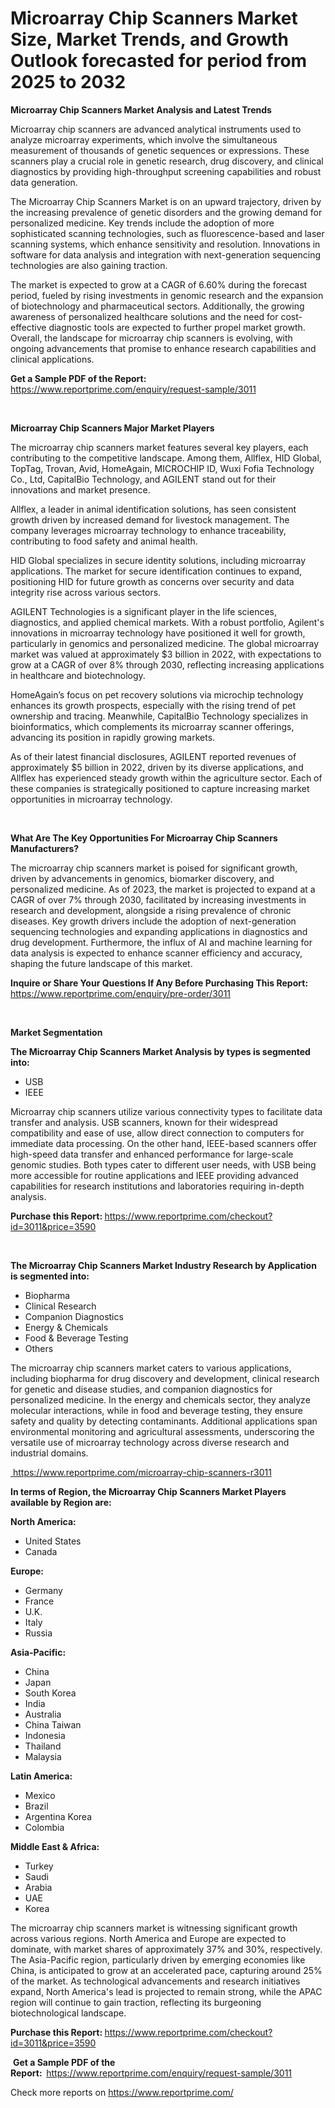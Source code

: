 <p><h1>Microarray Chip Scanners Market Size, Market Trends, and Growth Outlook forecasted for period from 2025 to 2032</h1></p><p><strong>Microarray Chip Scanners Market Analysis and Latest Trends</strong></p>
<p><p>Microarray chip scanners are advanced analytical instruments used to analyze microarray experiments, which involve the simultaneous measurement of thousands of genetic sequences or expressions. These scanners play a crucial role in genetic research, drug discovery, and clinical diagnostics by providing high-throughput screening capabilities and robust data generation.</p><p>The Microarray Chip Scanners Market is on an upward trajectory, driven by the increasing prevalence of genetic disorders and the growing demand for personalized medicine. Key trends include the adoption of more sophisticated scanning technologies, such as fluorescence-based and laser scanning systems, which enhance sensitivity and resolution. Innovations in software for data analysis and integration with next-generation sequencing technologies are also gaining traction.</p><p>The market is expected to grow at a CAGR of 6.60% during the forecast period, fueled by rising investments in genomic research and the expansion of biotechnology and pharmaceutical sectors. Additionally, the growing awareness of personalized healthcare solutions and the need for cost-effective diagnostic tools are expected to further propel market growth. Overall, the landscape for microarray chip scanners is evolving, with ongoing advancements that promise to enhance research capabilities and clinical applications.</p></p>
<p><strong>Get a Sample PDF of the Report:&nbsp;</strong> <a href="https://www.reportprime.com/enquiry/request-sample/3011?utm_campaign=2477&utm_medium=2&utm_source=Github&utm_content=ia&utm_term=18032025&utm_id=microarray-chip-scanners">https://www.reportprime.com/enquiry/request-sample/3011</a></p>
<p>&nbsp;</p>
<p><strong>Microarray Chip Scanners Major Market Players</strong></p>
<p><p>The microarray chip scanners market features several key players, each contributing to the competitive landscape. Among them, Allflex, HID Global, TopTag, Trovan, Avid, HomeAgain, MICROCHIP ID, Wuxi Fofia Technology Co., Ltd, CapitalBio Technology, and AGILENT stand out for their innovations and market presence.</p><p>Allflex, a leader in animal identification solutions, has seen consistent growth driven by increased demand for livestock management. The company leverages microarray technology to enhance traceability, contributing to food safety and animal health.</p><p>HID Global specializes in secure identity solutions, including microarray applications. The market for secure identification continues to expand, positioning HID for future growth as concerns over security and data integrity rise across various sectors.</p><p>AGILENT Technologies is a significant player in the life sciences, diagnostics, and applied chemical markets. With a robust portfolio, Agilent's innovations in microarray technology have positioned it well for growth, particularly in genomics and personalized medicine. The global microarray market was valued at approximately $3 billion in 2022, with expectations to grow at a CAGR of over 8% through 2030, reflecting increasing applications in healthcare and biotechnology.</p><p>HomeAgain’s focus on pet recovery solutions via microchip technology enhances its growth prospects, especially with the rising trend of pet ownership and tracing. Meanwhile, CapitalBio Technology specializes in bioinformatics, which complements its microarray scanner offerings, advancing its position in rapidly growing markets.</p><p>As of their latest financial disclosures, AGILENT reported revenues of approximately $5 billion in 2022, driven by its diverse applications, and Allflex has experienced steady growth within the agriculture sector. Each of these companies is strategically positioned to capture increasing market opportunities in microarray technology.</p></p>
<p>&nbsp;</p>
<p><strong>What Are The Key Opportunities For Microarray Chip Scanners Manufacturers?</strong></p>
<p><p>The microarray chip scanners market is poised for significant growth, driven by advancements in genomics, biomarker discovery, and personalized medicine. As of 2023, the market is projected to expand at a CAGR of over 7% through 2030, facilitated by increasing investments in research and development, alongside a rising prevalence of chronic diseases. Key growth drivers include the adoption of next-generation sequencing technologies and expanding applications in diagnostics and drug development. Furthermore, the influx of AI and machine learning for data analysis is expected to enhance scanner efficiency and accuracy, shaping the future landscape of this market.</p></p>
<p><strong>Inquire or Share Your Questions If Any Before Purchasing This Report:</strong> <a href="https://www.reportprime.com/enquiry/pre-order/3011?utm_campaign=2477&utm_medium=2&utm_source=Github&utm_content=ia&utm_term=18032025&utm_id=microarray-chip-scanners">https://www.reportprime.com/enquiry/pre-order/3011</a></p>
<p>&nbsp;</p>
<p><strong>Market Segmentation</strong></p>
<p><strong>The Microarray Chip Scanners Market Analysis by types is segmented into:</strong></p>
<p><ul><li>USB</li><li>IEEE</li></ul></p>
<p><p>Microarray chip scanners utilize various connectivity types to facilitate data transfer and analysis. USB scanners, known for their widespread compatibility and ease of use, allow direct connection to computers for immediate data processing. On the other hand, IEEE-based scanners offer high-speed data transfer and enhanced performance for large-scale genomic studies. Both types cater to different user needs, with USB being more accessible for routine applications and IEEE providing advanced capabilities for research institutions and laboratories requiring in-depth analysis.</p></p>
<p><strong>Purchase this Report:&nbsp;</strong><a href="https://www.reportprime.com/checkout?id=3011&price=3590&utm_campaign=2477&utm_medium=2&utm_source=Github&utm_content=ia&utm_term=18032025&utm_id=microarray-chip-scanners">https://www.reportprime.com/checkout?id=3011&price=3590</a></p>
<p>&nbsp;</p>
<p><strong>The Microarray Chip Scanners Market Industry Research by Application is segmented into:</strong></p>
<p><ul><li>Biopharma</li><li>Clinical Research</li><li>Companion Diagnostics</li><li>Energy & Chemicals</li><li>Food & Beverage Testing</li><li>Others</li></ul></p>
<p><p>The microarray chip scanners market caters to various applications, including biopharma for drug discovery and development, clinical research for genetic and disease studies, and companion diagnostics for personalized medicine. In the energy and chemicals sector, they analyze molecular interactions, while in food and beverage testing, they ensure safety and quality by detecting contaminants. Additional applications span environmental monitoring and agricultural assessments, underscoring the versatile use of microarray technology across diverse research and industrial domains.</p></p>
<p><a href="https://www.reportprime.com/microarray-chip-scanners-r3011?utm_campaign=2477&utm_medium=2&utm_source=Github&utm_content=ia&utm_term=18032025&utm_id=microarray-chip-scanners">&nbsp;https://www.reportprime.com/microarray-chip-scanners-r3011</a></p>
<p><strong>In terms of Region, the Microarray Chip Scanners Market Players available by Region are:</strong></p>
<p>
    <p> <strong> North America: </strong>
        <ul>
            <li>United States</li>
            <li>Canada</li>
        </ul>
        </p> 
    <p> <strong> Europe: </strong>
        <ul>
            <li>Germany</li>
            <li>France</li>
            <li>U.K.</li>
            <li>Italy</li>
            <li>Russia</li>
        </ul>
        </p> 
    <p> <strong> Asia-Pacific: </strong>
        <ul>
            <li>China</li>
            <li>Japan</li>
            <li>South Korea</li>
            <li>India</li>
            <li>Australia</li>
            <li>China Taiwan</li>
            <li>Indonesia</li>
            <li>Thailand</li>
            <li>Malaysia</li>
        </ul>
        </p> 
    <p> <strong> Latin America: </strong>
        <ul>
            <li>Mexico</li>
            <li>Brazil</li>
            <li>Argentina Korea</li>
            <li>Colombia</li>
        </ul>
        </p> 
    <p> <strong> Middle East & Africa: </strong>
        <ul>
            <li>Turkey</li>
            <li>Saudi</li>
            <li>Arabia</li>
            <li>UAE</li>
            <li>Korea</li>
        </ul>
    </p>
    </p>
<p><p>The microarray chip scanners market is witnessing significant growth across various regions. North America and Europe are expected to dominate, with market shares of approximately 37% and 30%, respectively. The Asia-Pacific region, particularly driven by emerging economies like China, is anticipated to grow at an accelerated pace, capturing around 25% of the market. As technological advancements and research initiatives expand, North America's lead is projected to remain strong, while the APAC region will continue to gain traction, reflecting its burgeoning biotechnological landscape.</p></p>
<p><strong>Purchase this Report: </strong><a href="https://www.reportprime.com/checkout?id=3011&price=3590&utm_campaign=2477&utm_medium=2&utm_source=Github&utm_content=ia&utm_term=18032025&utm_id=microarray-chip-scanners">https://www.reportprime.com/checkout?id=3011&price=3590</a></p>
<p>&nbsp;<strong>Get a Sample PDF of the Report:&nbsp;&nbsp;</strong><a href="https://www.reportprime.com/enquiry/request-sample/3011?utm_campaign=2477&utm_medium=2&utm_source=Github&utm_content=ia&utm_term=18032025&utm_id=microarray-chip-scanners">https://www.reportprime.com/enquiry/request-sample/3011</a></p>
<p><strong></strong></p>
<p>Check more reports on <a href="https://www.reportprime.com/?utm_campaign=2477&utm_medium=2&utm_source=Github&utm_content=ia&utm_term=18032025&utm_id=microarray-chip-scanners">https://www.reportprime.com/</a></p>